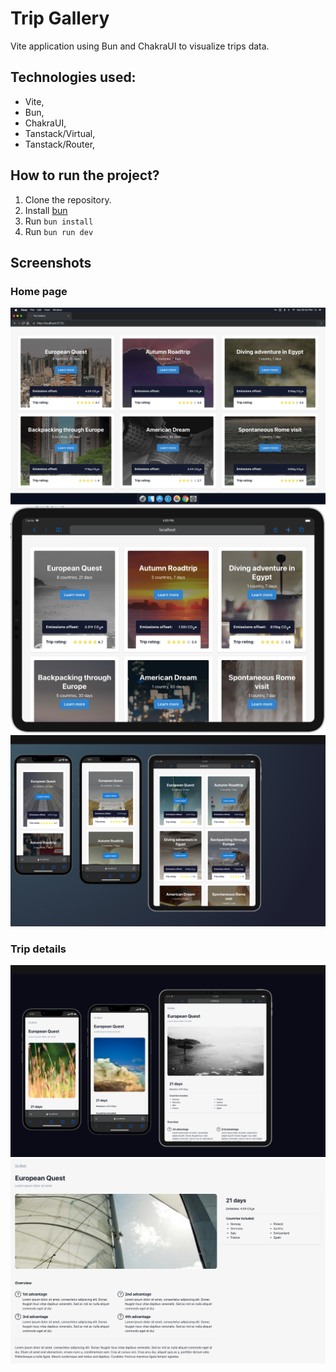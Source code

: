 # Trip Gallery

Vite application using Bun and ChakraUI to visualize trips data.

## Technologies used:
- Vite,
- Bun,
- ChakraUI,
- Tanstack/Virtual,
- Tanstack/Router,

## How to run the project?
1. Clone the repository.
2. Install [bun](https://bun.sh/)
3. Run `bun install`
4. Run `bun run dev`

## Screenshots

### Home page
![](screenshots/main_macbook.png)
![](screenshots/main_iPad.png)
![](screenshots/main_iPhones.png)

### Trip details
![](screenshots/details_apple.png)
![](screenshots/details_macbook.png)